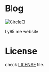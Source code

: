 # Blog

[![CircleCI](https://circleci.com/gh/ly95/blog.svg?style=svg)](https://circleci.com/gh/ly95/blog)

Ly95.me website

# License

check [LICENSE](https://github.com/ly95/blog/blob/master/LICENSE) file.
